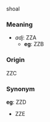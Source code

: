 shoal
### Meaning
+ _adj_: ZZA
    + __eg__: ZZB

### Origin

ZZC

### Synonym

__eg__: ZZD

+ ZZE



